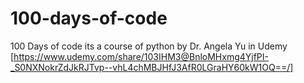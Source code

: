 # 100-days-of-code
100 Days of code its a course of python by Dr. Angela Yu in Udemy
[https://www.udemy.com/share/103IHM3@BnloMHxmg4YjfPI-_S0NXNokrZdJkRJTvp--vhL4chMBJHfJ3AfR0LGraHY60kW1OQ==/]
